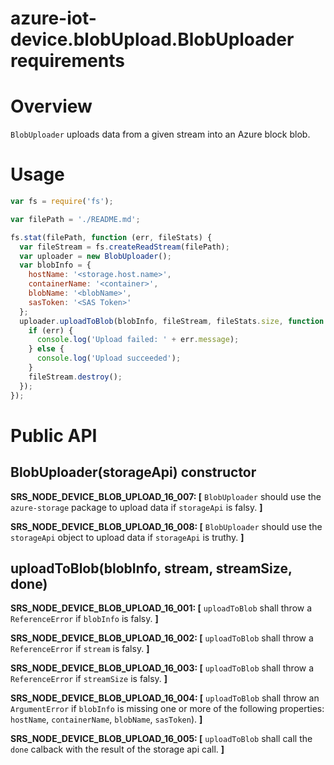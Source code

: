 # azure-iot-device.blobUpload.BlobUploader requirements

# Overview
`BlobUploader` uploads data from a given stream into an Azure block blob.

# Usage

```js
var fs = require('fs');

var filePath = './README.md';

fs.stat(filePath, function (err, fileStats) {
  var fileStream = fs.createReadStream(filePath);
  var uploader = new BlobUploader();
  var blobInfo = {
    hostName: '<storage.host.name>',
    containerName: '<container>',
    blobName: '<blobName>',
    sasToken: '<SAS Token>'
  };
  uploader.uploadToBlob(blobInfo, fileStream, fileStats.size, function (err) {
    if (err) {
      console.log('Upload failed: ' + err.message);
    } else {
      console.log('Upload succeeded');
    }
    fileStream.destroy();
  });
});
```

# Public API
## BlobUploader(storageApi) constructor
**SRS_NODE_DEVICE_BLOB_UPLOAD_16_007: [** `BlobUploader` should use the `azure-storage` package to upload data if `storageApi` is falsy. **]**

**SRS_NODE_DEVICE_BLOB_UPLOAD_16_008: [** `BlobUploader` should use the `storageApi` object to upload data if `storageApi` is truthy. **]**

## uploadToBlob(blobInfo, stream, streamSize, done)
**SRS_NODE_DEVICE_BLOB_UPLOAD_16_001: [** `uploadToBlob` shall throw a `ReferenceError` if `blobInfo` is falsy. **]**

**SRS_NODE_DEVICE_BLOB_UPLOAD_16_002: [** `uploadToBlob` shall throw a `ReferenceError` if `stream` is falsy. **]**

**SRS_NODE_DEVICE_BLOB_UPLOAD_16_003: [** `uploadToBlob` shall throw a `ReferenceError` if `streamSize` is falsy. **]**

**SRS_NODE_DEVICE_BLOB_UPLOAD_16_004: [** `uploadToBlob` shall throw an `ArgumentError` if `blobInfo` is missing one or more of the following properties: `hostName`, `containerName`, `blobName`, `sasToken`). **]**

**SRS_NODE_DEVICE_BLOB_UPLOAD_16_005: [** `uploadToBlob` shall call the `done` calback with the result of the storage api call. **]**